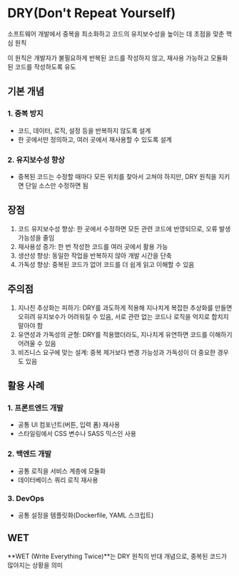# DRY(Don't Repeat Yourself)

소프트웨어 개발에서 중복을 최소화하고 코드의 유지보수성을 높이는 데 초점을 맞춘 핵심 원칙

이 원칙은 개발자가 불필요하게 반복된 코드를 작성하지 않고, 재사용 가능하고 모듈화된 코드를 작성하도록 유도

## 기본 개념

### 1. 중복 방지

- 코드, 데이터, 로직, 설정 등을 반복하지 않도록 설계
- 한 곳에서만 정의하고, 여러 곳에서 재사용할 수 있도록 설계

### 2. 유지보수성 향상

- 중복된 코드는 수정할 때마다 모든 위치를 찾아서 고쳐야 하지만, DRY 원칙을 지키면 단일 소스만 수정하면 됨

## 장점

1. 코드 유지보수성 향상: 한 곳에서 수정하면 모든 관련 코드에 반영되므로, 오류 발생 가능성을 줄임
2. 재사용성 증가: 한 번 작성한 코드를 여러 곳에서 활용 가능
3. 생산성 향상: 동일한 작업을 반복하지 않아 개발 시간을 단축
4. 가독성 향상: 중복된 코드가 없어 코드를 더 쉽게 읽고 이해할 수 있음

## 주의점

1. 지나친 추상화는 피하기: DRY를 과도하게 적용해 지나치게 복잡한 추상화를 만들면 오히려 유지보수가 어려워질 수 있음, 서로 관련 없는 코드나 로직을 억지로 합치지 말아야 함
2. 유연성과 가독성의 균형: DRY를 적용했더라도, 지나치게 유연하면 코드를 이해하기 어려울 수 있음
3. 비즈니스 요구에 맞는 설계: 중복 제거보다 변경 가능성과 가독성이 더 중요한 경우도 있음

## 활용 사례

### 1. 프론트엔드 개발

- 공통 UI 컴포넌트(버튼, 입력 폼) 재사용
- 스타일링에서 CSS 변수나 SASS 믹스인 사용

### 2. 백엔드 개발

- 공통 로직을 서비스 계층에 모듈화
- 데이터베이스 쿼리 로직 재사용

### 3. DevOps

- 공통 설정을 템플릿화(Dockerfile, YAML 스크립트)

## WET

**WET (Write Everything Twice)**는 DRY 원칙의 반대 개념으로, 중복된 코드가 많아지는 상황을 의미
